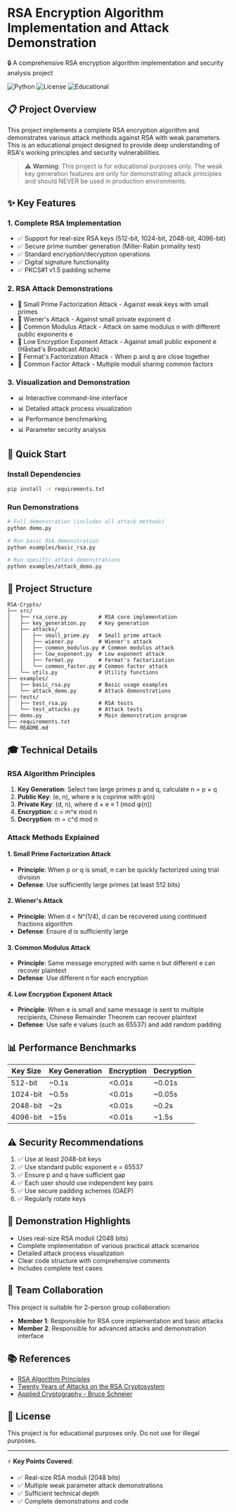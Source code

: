 # RSA Encryption Algorithm Implementation and Attack Demonstration

🔒 A comprehensive RSA encryption algorithm implementation and security analysis project

![Python](https://img.shields.io/badge/python-3.8+-blue.svg)
![License](https://img.shields.io/badge/license-MIT-green.svg)
![Educational](https://img.shields.io/badge/purpose-educational-orange.svg)

## 📋 Project Overview

This project implements a complete RSA encryption algorithm and demonstrates various attack methods against RSA with weak parameters. This is an educational project designed to provide deep understanding of RSA's working principles and security vulnerabilities.

> ⚠️ **Warning**: This project is for educational purposes only. The weak key generation features are only for demonstrating attack principles and should NEVER be used in production environments.

## ✨ Key Features

### 1. Complete RSA Implementation

- ✅ Support for real-size RSA keys (512-bit, 1024-bit, 2048-bit, 4096-bit)
- ✅ Secure prime number generation (Miller-Rabin primality test)
- ✅ Standard encryption/decryption operations
- ✅ Digital signature functionality
- ✅ PKCS#1 v1.5 padding scheme

### 2. RSA Attack Demonstrations

- 🎯 Small Prime Factorization Attack - Against weak keys with small primes
- 🎯 Wiener's Attack - Against small private exponent d
- 🎯 Common Modulus Attack - Attack on same modulus n with different public exponents e
- 🎯 Low Encryption Exponent Attack - Against small public exponent e (Håstad's Broadcast Attack)
- 🎯 Fermat's Factorization Attack - When p and q are close together
- 🎯 Common Factor Attack - Multiple moduli sharing common factors

### 3. Visualization and Demonstration

- 📊 Interactive command-line interface
- 📊 Detailed attack process visualization
- 📊 Performance benchmarking
- 📊 Parameter security analysis

## 🚀 Quick Start

### Install Dependencies

```bash
pip install -r requirements.txt
```

### Run Demonstrations

```bash
# Full demonstration (includes all attack methods)
python demo.py

# Run basic RSA demonstration
python examples/basic_rsa.py

# Run specific attack demonstrations
python examples/attack_demo.py
```

## 📁 Project Structure

```
RSA-Crypto/
├── src/
│   ├── rsa_core.py          # RSA core implementation
│   ├── key_generation.py    # Key generation
│   ├── attacks/
│   │   ├── small_prime.py   # Small prime attack
│   │   ├── wiener.py        # Wiener's attack
│   │   ├── common_modulus.py # Common modulus attack
│   │   ├── low_exponent.py  # Low exponent attack
│   │   ├── fermat.py        # Fermat's factorization
│   │   └── common_factor.py # Common factor attack
│   └── utils.py             # Utility functions
├── examples/
│   ├── basic_rsa.py         # Basic usage examples
│   └── attack_demo.py       # Attack demonstrations
├── tests/
│   ├── test_rsa.py          # RSA tests
│   └── test_attacks.py      # Attack tests
├── demo.py                  # Main demonstration program
├── requirements.txt
└── README.md
```

## 🎓 Technical Details

### RSA Algorithm Principles

1. **Key Generation**: Select two large primes p and q, calculate n = p × q
2. **Public Key**: (e, n), where e is coprime with φ(n)
3. **Private Key**: (d, n), where d × e ≡ 1 (mod φ(n))
4. **Encryption**: c = m^e mod n
5. **Decryption**: m = c^d mod n

### Attack Methods Explained

#### 1. Small Prime Factorization Attack

- **Principle**: When p or q is small, n can be quickly factorized using trial division
- **Defense**: Use sufficiently large primes (at least 512 bits)

#### 2. Wiener's Attack

- **Principle**: When d < N^(1/4), d can be recovered using continued fractions algorithm
- **Defense**: Ensure d is sufficiently large

#### 3. Common Modulus Attack

- **Principle**: Same message encrypted with same n but different e can recover plaintext
- **Defense**: Use different n for each encryption

#### 4. Low Encryption Exponent Attack

- **Principle**: When e is small and same message is sent to multiple recipients, Chinese Remainder Theorem can recover plaintext
- **Defense**: Use safe e values (such as 65537) and add random padding

## 📊 Performance Benchmarks

| Key Size | Key Generation | Encryption | Decryption |
|----------|---------------|------------|------------|
| 512-bit  | ~0.1s        | <0.01s     | ~0.01s     |
| 1024-bit | ~0.5s        | <0.01s     | ~0.05s     |
| 2048-bit | ~2s          | <0.01s     | ~0.2s      |
| 4096-bit | ~15s         | <0.01s     | ~1.5s      |

## ⚠️ Security Recommendations

1. ✅ Use at least 2048-bit keys
2. ✅ Use standard public exponent e = 65537
3. ✅ Ensure p and q have sufficient gap
4. ✅ Each user should use independent key pairs
5. ✅ Use secure padding schemes (OAEP)
6. ✅ Regularly rotate keys

## 🎯 Demonstration Highlights

- Uses real-size RSA moduli (2048 bits)
- Complete implementation of various practical attack scenarios
- Detailed attack process visualization
- Clear code structure with comprehensive comments
- Includes complete test cases

## 👥 Team Collaboration

This project is suitable for 2-person group collaboration:

- **Member 1**: Responsible for RSA core implementation and basic attacks
- **Member 2**: Responsible for advanced attacks and demonstration interface

## 📚 References

- [RSA Algorithm Principles](https://en.wikipedia.org/wiki/RSA_(cryptosystem))
- [Twenty Years of Attacks on the RSA Cryptosystem](https://crypto.stanford.edu/~dabo/pubs/papers/RSA-survey.pdf)
- [Applied Cryptography - Bruce Schneier](https://www.schneier.com/books/applied-cryptography/)

## 📄 License

This project is for educational purposes only. Do not use for illegal purposes.

---

⚡ **Key Points Covered**:

- ✅ Real-size RSA moduli (2048 bits)
- ✅ Multiple weak parameter attack demonstrations
- ✅ Sufficient technical depth
- ✅ Complete demonstrations and code
